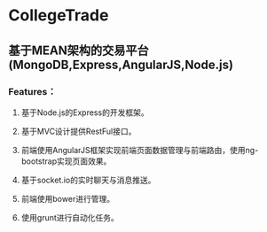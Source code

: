 # CollegeTrade

## 基于MEAN架构的交易平台(MongoDB,Express,AngularJS,Node.js)

### Features：

1. 基于Node.js的Express的开发框架。

1. 基于MVC设计提供RestFul接口。

1. 前端使用AngularJS框架实现前端页面数据管理与前端路由，使用ng-bootstrap实现页面效果。

1. 基于socket.io的实时聊天与消息推送。

1. 前端使用bower进行管理。

1. 使用grunt进行自动化任务。

